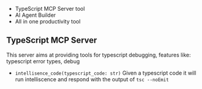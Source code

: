- TypeScript MCP Server tool
- AI Agent Builder
- All in one productivity tool

## TypeScript MCP Server

This server aims at providing tools for typescript debugging, features like: typescript error types, debug 

- `intellisence_code(typescript_code: str)` Given a typescript code it will run intelliscence and respond with the output of `tsc --noEmit`
